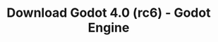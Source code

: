 ---
# Generated by /scripts/js/download_archive_generator !!! do not edit by hand !!!
title: 'Download Godot 4.0 (rc6) - Godot Engine'
type: 'download/archive'
name: '4.0'
flavor: 'rc6'
release_date: '2023-02-27T03:00:00-00:00'
release_notes: '/article/release-candidate-godot-4-0-rc-6/'
links:
  android.apk:
    name: 'android.apk'
    title: 'Android'
    caption: 'Universal APK (ARM64 + ARMv7 + x86_64 + x86)'
    tags:
      - 'APK download'
      - 'ARM64/v7'
      - 'x86 (64 & 32 bit)'
    hosts:
      github_builds:
        regular: 'https://github.com/godotengine/godot-builds/releases/download/4.0-rc6/Godot_v4.0-rc6_android_editor.apk'
        mono: '#'
      github:
        regular: 'https://github.com/godotengine/godot/releases/download/4.0-rc6/Godot_v4.0-rc6_android_editor.apk'
        mono: '#'
  linux.64:
    name: 'linux.64'
    title: 'Linux'
    caption: 'Standard (x86_64)'
    tags:
      - '64 bit'
    hosts:
      github_builds:
        regular: 'https://github.com/godotengine/godot-builds/releases/download/4.0-rc6/Godot_v4.0-rc6_linux.x86_64.zip'
        mono: 'https://github.com/godotengine/godot-builds/releases/download/4.0-rc6/Godot_v4.0-rc6_mono_linux_x86_64.zip'
      github:
        regular: 'https://github.com/godotengine/godot/releases/download/4.0-rc6/Godot_v4.0-rc6_linux.x86_64.zip'
        mono: 'https://github.com/godotengine/godot/releases/download/4.0-rc6/Godot_v4.0-rc6_mono_linux_x86_64.zip'
  macos.universal:
    name: 'macos.universal'
    title: 'macOS'
    caption: 'Universal (x86_64 + Apple Silicon)'
    tags:
      - 'Intel/Apple Silicon'
      - '64 bit'
    hosts:
      github_builds:
        regular: 'https://github.com/godotengine/godot-builds/releases/download/4.0-rc6/Godot_v4.0-rc6_macos.universal.zip'
        mono: 'https://github.com/godotengine/godot-builds/releases/download/4.0-rc6/Godot_v4.0-rc6_mono_macos.universal.zip'
      github:
        regular: 'https://github.com/godotengine/godot/releases/download/4.0-rc6/Godot_v4.0-rc6_macos.universal.zip'
        mono: 'https://github.com/godotengine/godot/releases/download/4.0-rc6/Godot_v4.0-rc6_mono_macos.universal.zip'
  windows.64:
    name: 'windows.64'
    title: 'Windows'
    caption: 'Standard (x86_64)'
    tags:
      - '64 bit'
    hosts:
      github_builds:
        regular: 'https://github.com/godotengine/godot-builds/releases/download/4.0-rc6/Godot_v4.0-rc6_win64.exe.zip'
        mono: 'https://github.com/godotengine/godot-builds/releases/download/4.0-rc6/Godot_v4.0-rc6_mono_win64.zip'
      github:
        regular: 'https://github.com/godotengine/godot/releases/download/4.0-rc6/Godot_v4.0-rc6_win64.exe.zip'
        mono: 'https://github.com/godotengine/godot/releases/download/4.0-rc6/Godot_v4.0-rc6_mono_win64.zip'
  web:
    name: 'web'
    title: 'Web editor'
    caption: ''
    tags:
      - 'Self-hosted'
      - 'Cross-platform'
    hosts:
      github_builds:
        regular: 'https://github.com/godotengine/godot-builds/releases/download/4.0-rc6/Godot_v4.0-rc6_web_editor.zip'
        mono: '#'
      github:
        regular: 'https://github.com/godotengine/godot/releases/download/4.0-rc6/Godot_v4.0-rc6_web_editor.zip'
        mono: '#'
  linux.arm64:
    name: 'linux.arm64'
    title: 'Linux'
    caption: 'Standard (ARM64)'
    tags:
      - 'ARM64'
      - '64 bit'
    hosts:
      github_builds:
        regular: 'https://github.com/godotengine/godot-builds/releases/download/4.0-rc6/Godot_v4.0-rc6_linux.arm64.zip'
        mono: 'https://github.com/godotengine/godot-builds/releases/download/4.0-rc6/Godot_v4.0-rc6_mono_linux_arm64.zip'
      github:
        regular: 'https://github.com/godotengine/godot/releases/download/4.0-rc6/Godot_v4.0-rc6_linux.arm64.zip'
        mono: 'https://github.com/godotengine/godot/releases/download/4.0-rc6/Godot_v4.0-rc6_mono_linux_arm64.zip'
  linux.32:
    name: 'linux.32'
    title: 'Linux'
    caption: 'Standard (x86)'
    tags:
      - '32 bit'
    hosts:
      github_builds:
        regular: 'https://github.com/godotengine/godot-builds/releases/download/4.0-rc6/Godot_v4.0-rc6_linux.x86_32.zip'
        mono: 'https://github.com/godotengine/godot-builds/releases/download/4.0-rc6/Godot_v4.0-rc6_mono_linux_x86_32.zip'
      github:
        regular: 'https://github.com/godotengine/godot/releases/download/4.0-rc6/Godot_v4.0-rc6_linux.x86_32.zip'
        mono: 'https://github.com/godotengine/godot/releases/download/4.0-rc6/Godot_v4.0-rc6_mono_linux_x86_32.zip'
  linux.arm32:
    name: 'linux.arm32'
    title: 'Linux'
    caption: 'Standard (ARM32)'
    tags:
      - 'ARM32'
      - '32 bit'
    hosts:
      github_builds:
        regular: 'https://github.com/godotengine/godot-builds/releases/download/4.0-rc6/Godot_v4.0-rc6_linux.arm32.zip'
        mono: 'https://github.com/godotengine/godot-builds/releases/download/4.0-rc6/Godot_v4.0-rc6_mono_linux_arm32.zip'
      github:
        regular: 'https://github.com/godotengine/godot/releases/download/4.0-rc6/Godot_v4.0-rc6_linux.arm32.zip'
        mono: 'https://github.com/godotengine/godot/releases/download/4.0-rc6/Godot_v4.0-rc6_mono_linux_arm32.zip'
  windows.32:
    name: 'windows.32'
    title: 'Windows'
    caption: 'Standard (x86)'
    tags:
      - '32 bit'
    hosts:
      github_builds:
        regular: 'https://github.com/godotengine/godot-builds/releases/download/4.0-rc6/Godot_v4.0-rc6_win32.exe.zip'
        mono: 'https://github.com/godotengine/godot-builds/releases/download/4.0-rc6/Godot_v4.0-rc6_mono_win32.zip'
      github:
        regular: 'https://github.com/godotengine/godot/releases/download/4.0-rc6/Godot_v4.0-rc6_win32.exe.zip'
        mono: 'https://github.com/godotengine/godot/releases/download/4.0-rc6/Godot_v4.0-rc6_mono_win32.zip'
  aar_library:
    name: 'aar_library'
    title: 'AAR library'
    caption: ''
    tags:
      - 'Android plugins'
      - 'Java'
      - 'Kotlin'
    hosts:
      github_builds:
        regular: 'https://github.com/godotengine/godot-builds/releases/download/4.0-rc6/godot-lib.4.0.rc6.template_release.aar'
        mono: '#'
      github:
        regular: 'https://github.com/godotengine/godot/releases/download/4.0-rc6/godot-lib.4.0.rc6.template_release.aar'
        mono: '#'
  templates:
    name: 'templates'
    title: 'Export templates'
    caption: ''
    tags:
      - 'Used to export your games to all supported platforms'
    hosts:
      github_builds:
        regular: 'https://github.com/godotengine/godot-builds/releases/download/4.0-rc6/Godot_v4.0-rc6_export_templates.tpz'
        mono: 'https://github.com/godotengine/godot-builds/releases/download/4.0-rc6/Godot_v4.0-rc6_mono_export_templates.tpz'
      github:
        regular: 'https://github.com/godotengine/godot/releases/download/4.0-rc6/Godot_v4.0-rc6_export_templates.tpz'
        mono: 'https://github.com/godotengine/godot/releases/download/4.0-rc6/Godot_v4.0-rc6_mono_export_templates.tpz'
primaryPlatforms:
  - 'android.apk'
  - 'linux.64'
  - 'macos.universal'
  - 'windows.64'
  - 'web'
  - 'templates'
---